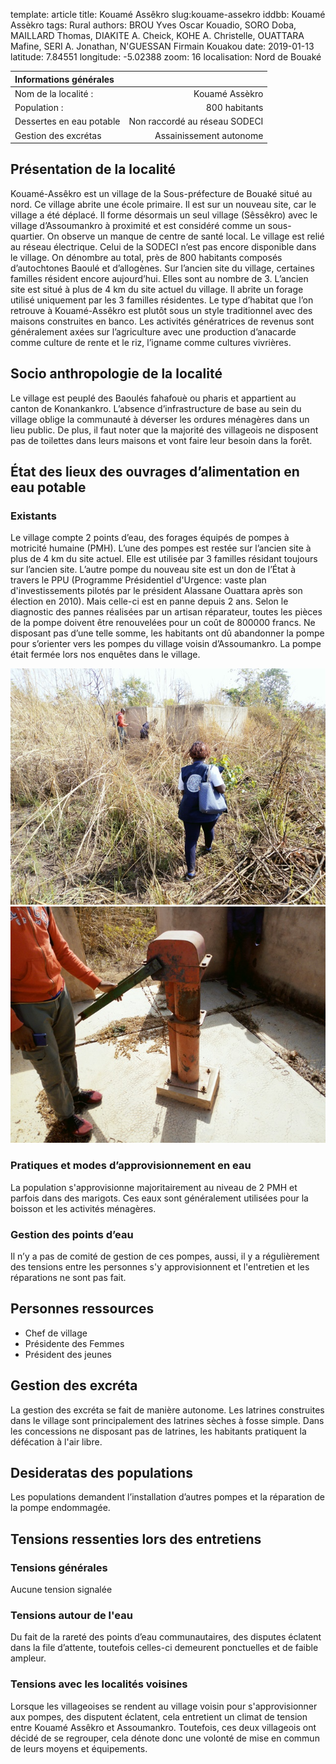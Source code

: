 template: article
title: Kouamé Assêkro
slug:kouame-assekro
iddbb: Kouamé Assèkro
tags: Rural
authors: BROU Yves Oscar Kouadio, SORO Doba, MAILLARD Thomas, DIAKITE A. Cheick, KOHE A. Christelle, OUATTARA Mafine, SERI A. Jonathan, N'GUESSAN Firmain Kouakou
date: 2019-01-13
latitude:  7.84551
longitude: -5.02388
zoom: 16
localisation: Nord de Bouaké


|Informations générales||
|:--|--:|
| Nom de la localité : | Kouamé Assèkro | 
| Population : | 800 habitants | 
| Dessertes en eau potable | Non raccordé au réseau SODECI | 
| Gestion des excrétas | Assainissement autonome | 


## Présentation de la localité
Kouamé-Assêkro est un village de la Sous-préfecture de Bouaké situé au nord. Ce village abrite une école primaire. Il est sur un nouveau site, car le village a été déplacé. Il forme désormais un seul village (Sêssêkro) avec le village d’Assoumankro à proximité et est considéré comme un sous-quartier. On observe un manque de centre de santé local. Le village est relié au réseau électrique. Celui de la SODECI n’est pas encore disponible dans le village. On dénombre au total, près de 800 habitants composés d’autochtones Baoulé et d’allogènes.
Sur l’ancien site du village, certaines familles résident encore aujourd’hui. Elles sont au nombre de 3. L’ancien site est situé à plus de 4 km du site actuel du village. Il abrite un forage utilisé uniquement par les 3 familles résidentes.
Le type d’habitat que l’on retrouve à Kouamé-Assêkro est plutôt sous un style traditionnel avec des maisons construites en banco. 
Les activités génératrices de revenus sont généralement axées sur l’agriculture avec une production d’anacarde comme culture de rente et le riz, l’igname comme cultures vivrières.

## Socio anthropologie de la localité 

Le village est peuplé des Baoulés fahafouè ou pharis et appartient au canton de Konankankro. L’absence d’infrastructure de base au sein du village oblige la communauté à déverser les ordures ménagères dans un lieu public. De plus, il faut noter que la majorité des villageois ne disposent pas de toilettes dans leurs maisons et vont faire leur besoin dans la forêt.

## État des lieux des ouvrages d’alimentation en eau potable

### Existants
Le village compte 2 points d’eau, des forages équipés de pompes à motricité humaine (PMH). L’une des pompes est restée sur l’ancien site à plus de 4 km du site actuel. Elle est utilisée par 3 familles résidant toujours sur l’ancien site. L’autre pompe du nouveau site est un don de l’État à travers le PPU (Programme Présidentiel d'Urgence: vaste plan d'investissements pilotés par le président Alassane Ouattara après son élection en 2010). Mais celle-ci est en panne depuis 2 ans. Selon le diagnostic des pannes réalisées par un artisan réparateur, toutes les pièces de la pompe doivent être renouvelées pour un coût de 800000 francs.  Ne disposant pas d’une telle somme, les habitants ont dû abandonner la pompe pour s’orienter vers les pompes du village voisin d’Assoumankro.
La pompe était fermée lors nos enquêtes dans le village.   


![PMH en panne](images/kouameassekro1.jpg "PMH en panne")
![PMH en panne](images/kouameassekro2.jpg "PMH en panne")

### Pratiques et modes d’approvisionnement en eau

La population s'approvisionne majoritairement au niveau de 2 PMH et parfois dans des marigots. Ces eaux sont généralement utilisées pour la boisson et les activités ménagères. 

### Gestion des points d’eau
Il n’y a pas de comité de gestion de ces pompes, aussi, il y a régulièrement des tensions entre les personnes s'y approvisionnent et l'entretien et les réparations ne sont pas fait.

## Personnes ressources


* Chef de village 
* Présidente des Femmes                                
* Président des jeunes

## Gestion des excréta
La gestion des excréta se fait de manière autonome. Les latrines construites dans le village sont principalement des latrines sèches à fosse simple. Dans les concessions ne disposant pas de latrines, les habitants pratiquent la défécation à l'air libre. 

## Desideratas des populations

Les populations demandent l’installation d’autres pompes et la réparation de la pompe endommagée. 

## Tensions ressenties lors des entretiens

### Tensions générales
Aucune tension signalée

### Tensions autour de l'eau
Du fait de la rareté des points d’eau communautaires, des disputes éclatent dans la file d’attente, toutefois celles-ci demeurent ponctuelles et de faible ampleur.

### Tensions avec les localités voisines

Lorsque les villageoises se rendent au village voisin pour s'approvisionner aux pompes, des disputent éclatent, cela entretient un climat de tension entre Kouamé Assêkro et Assoumankro. Toutefois, ces deux villageois ont décidé de se regrouper, cela dénote donc une volonté de mise en commun de leurs moyens et équipements.


